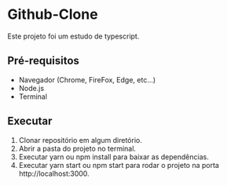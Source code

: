 # Github-Clone

Este projeto foi um estudo de typescript.

## Pré-requisitos

- Navegador (Chrome, FireFox, Edge, etc...)
- Node.js
- Terminal

## Executar

1. Clonar repositório em algum diretório.
2. Abrir a pasta do projeto no terminal.
3. Executar yarn ou npm install para baixar as dependências.
4. Executar yarn start ou npm start para rodar o projeto na porta http://localhost:3000.

